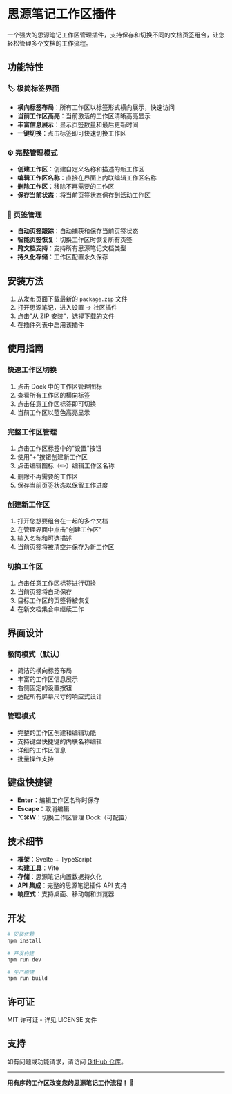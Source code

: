 # 思源笔记工作区插件

一个强大的思源笔记工作区管理插件，支持保存和切换不同的文档页签组合，让您轻松管理多个文档的工作流程。

## 功能特性

### 🏷️ 极简标签界面
- **横向标签布局**：所有工作区以标签形式横向展示，快速访问
- **当前工作区高亮**：当前激活的工作区清晰高亮显示
- **丰富信息展示**：显示页签数量和最后更新时间
- **一键切换**：点击标签即可快速切换工作区

### ⚙️ 完整管理模式
- **创建工作区**：创建自定义名称和描述的新工作区
- **编辑工作区名称**：直接在界面上内联编辑工作区名称
- **删除工作区**：移除不再需要的工作区
- **保存当前状态**：将当前页签状态保存到活动工作区

### 📑 页签管理
- **自动页签跟踪**：自动捕获和保存当前页签状态
- **智能页签恢复**：切换工作区时恢复所有页签
- **跨文档支持**：支持所有思源笔记文档类型
- **持久化存储**：工作区配置永久保存

## 安装方法

1. 从发布页面下载最新的 `package.zip` 文件
2. 打开思源笔记，进入设置 → 社区插件
3. 点击"从 ZIP 安装"，选择下载的文件
4. 在插件列表中启用该插件

## 使用指南

### 快速工作区切换
1. 点击 Dock 中的工作区管理图标
2. 查看所有工作区的横向标签
3. 点击任意工作区标签即可切换
4. 当前工作区以蓝色高亮显示

### 完整工作区管理
1. 点击工作区标签中的"设置"按钮
2. 使用"+"按钮创建新工作区
3. 点击编辑图标（✏️）编辑工作区名称
4. 删除不再需要的工作区
5. 保存当前页签状态以保留工作进度

### 创建新工作区
1. 打开您想要组合在一起的多个文档
2. 在管理界面中点击"创建工作区"
3. 输入名称和可选描述
4. 当前页签将被清空并保存为新工作区

### 切换工作区
1. 点击任意工作区标签进行切换
2. 当前页签将自动保存
3. 目标工作区的页签将被恢复
4. 在新文档集合中继续工作

## 界面设计

### 极简模式（默认）
- 简洁的横向标签布局
- 丰富的工作区信息展示
- 右侧固定的设置按钮
- 适配所有屏幕尺寸的响应式设计

### 管理模式
- 完整的工作区创建和编辑功能
- 支持键盘快捷键的内联名称编辑
- 详细的工作区信息
- 批量操作支持

## 键盘快捷键

- **Enter**：编辑工作区名称时保存
- **Escape**：取消编辑
- **⌥⌘W**：切换工作区管理 Dock（可配置）

## 技术细节

- **框架**：Svelte + TypeScript
- **构建工具**：Vite
- **存储**：思源笔记内置数据持久化
- **API 集成**：完整的思源笔记插件 API 支持
- **响应式**：支持桌面、移动端和浏览器

## 开发

```bash
# 安装依赖
npm install

# 开发构建
npm run dev

# 生产构建
npm run build
```

## 许可证

MIT 许可证 - 详见 LICENSE 文件

## 支持

如有问题或功能请求，请访问 [GitHub 仓库](https://github.com/liuwenwu/siyuan-workspace-plugin)。

---

**用有序的工作区改变您的思源笔记工作流程！** 🚀